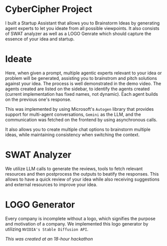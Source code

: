 # CyberCipher Project

I built a Startup Assistant that allows you to Brainstorm Ideas by generating agent experts to let you ideate from all possible viewpoints. It also consists of  SWAT analyzer as well as a LOGO Genrate which should capture the essence of your idea and startup. 

# Ideate

Here, when given a prompt, multiple agentic experts relevant to your idea or problem will be generated, assisting you to brainstrom and pitch solutions against your idea. The process is well demonstrated in the demo video. The agents created are listed on the sidebar, to identify the agents created (current implementation has fixed names, not dynamic). Each agent builds on the previous one's response.

This was implemented by using Microsoft's `Autogen` library that provides support for multi-agent conversations, `Gemini` as the LLM, and the communication was fetched on the frontend by using asynchronous calls.

It also allows you to create multiple chat options to brainstorm multiple ideas, while maintaining consistency when switching the context.

# SWAT Analyzer

We utilize LLM calls to generate the reviews, tools to fetch relevant resources and then postprocess the outputs to beatify the responses. This allows to have a quick review of your idea while also receiving suggestions and external resources to improve your idea.

# LOGO Generator

Every company is incomplete without a logo, which signifies the purpose and motivation of a company. We implemented this logo generator by utilizing `NVIDIA's Stable Diffusion API`.




*This was created at an 18-hour hackathon*
